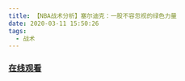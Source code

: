 ```yaml
---
title: 【NBA战术分析】塞尔迪克：一股不容忽视的绿色力量
date: 2020-03-11 15:50:26
tags:
  - 战术
---
```


### <a href="https://www.weibo.com/tv/v/Iy7kZ23XP?fid=1034:4481311281446918" target="_blank">在线观看</a>